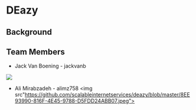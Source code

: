 # DEazy
## Background
## Team Members
* Jack Van Boening - jackvanb
<img src="https://drive.google.com/uc?export=view&id=1KfdY_o1BwmIzrpM52zrnNHt_0BZ1VRjY">

* Ali Mirabzadeh - alimz758
<img src"https://github.com/scalableinternetservices/deazy/blob/master/8EE93990-816F-4E45-9788-D5FDD24ABB07.jpeg">

